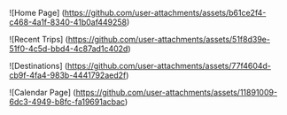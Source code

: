 ![Home Page] (https://github.com/user-attachments/assets/b61ce2f4-c468-4a1f-8340-41b0af449258)

![Recent Trips] (https://github.com/user-attachments/assets/51f8d39e-51f0-4c5d-bbd4-4c87ad1c402d)

![Destinations] (https://github.com/user-attachments/assets/77f4604d-cb9f-4fa4-983b-4441792aed2f)

![Calendar Page] (https://github.com/user-attachments/assets/11891009-6dc3-4949-b8fc-fa19691acbac)
